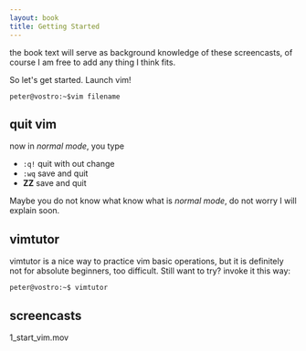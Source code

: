 ```yaml
---
layout: book
title: Getting Started
---
```

the book text will serve as background knowledge of these screencasts, of
course I am free to add any thing I think fits.

So let's get started. Launch vim! 

    peter@vostro:~$vim filename 

## quit vim

now in _normal mode_, you type 

 - `:q!` quit with out change
 - `:wq` save and quit
 - __ZZ__ save and quit

Maybe you do not know what know what is _normal mode_, do not worry I will
explain soon.

## vimtutor

vimtutor is a nice way to practice vim basic operations, but it is
definitely not for absolute beginners, too difficult.  Still want to try?
invoke it this way:

    peter@vostro:~$ vimtutor

## screencasts

1_start_vim.mov

